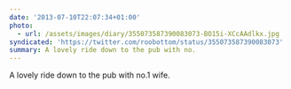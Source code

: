```yaml
---
date: '2013-07-10T22:07:34+01:00'
photo:
  - url: /assets/images/diary/355073587390083073-BO15i-XCcAAdlkx.jpg
syndicated: 'https://twitter.com/roobottom/status/355073587390083073'
summary: A lovely ride down to the pub with no.
---
```

A lovely ride down to the pub with no.1 wife. 
